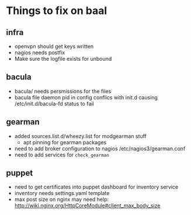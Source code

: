 Things to fix on baal
===

infra
---
* openvpn should get keys written
* nagios needs postfix
* Make sure the logfile exists for unbound

bacula
---
* bacula/ needs persmissions for the files
* bacula file daemon pid in config conflics with init.d causing /etc/init.d/bacula-fd status to fail

gearman
---
* added sources.list.d/wheezy.list for modgearman stuff
  * apt pinning for gearman packages
* need to add broker configuration to nagios
/etc/nagios3/gearman.conf
* need to add services for `check_gearman`

puppet
---
* need to get certificates into puppet dashboard for inventory service
* inventory needs settings.yaml template
* max post size on nginx may need help:
    http://wiki.nginx.org/HttpCoreModule#client_max_body_size


